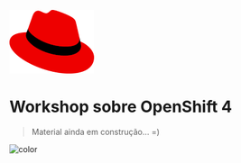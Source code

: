 ![Red Hat new logo](images/redhat_logo.png)

# Workshop sobre OpenShift 4

> Material ainda em construção... =)

![color](white)

